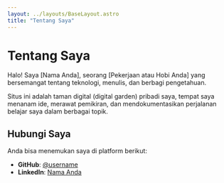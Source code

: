 ```yaml
---
layout: ../layouts/BaseLayout.astro
title: "Tentang Saya"
---
```


# Tentang Saya

Halo! Saya [Nama Anda], seorang [Pekerjaan atau Hobi Anda] yang bersemangat tentang teknologi, menulis, dan berbagi pengetahuan.

Situs ini adalah taman digital (digital garden) pribadi saya, tempat saya menanam ide, merawat pemikiran, dan mendokumentasikan perjalanan belajar saya dalam berbagai topik.

## Hubungi Saya

Anda bisa menemukan saya di platform berikut:

- **GitHub**: [@username](https://github.com/)
- **LinkedIn**: [Nama Anda](https://linkedin.com/in/)
